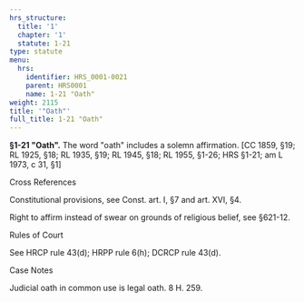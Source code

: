 ```yaml
---
hrs_structure:
  title: '1'
  chapter: '1'
  statute: 1-21
type: statute
menu:
  hrs:
    identifier: HRS_0001-0021
    parent: HRS0001
    name: 1-21 "Oath"
weight: 2115
title: '"Oath"'
full_title: 1-21 "Oath"
---
```

**§1-21 "Oath".** The word "oath" includes a solemn affirmation. [CC 1859, §19; RL 1925, §18; RL 1935, §19; RL 1945, §18; RL 1955, §1-26; HRS §1-21; am L 1973, c 31, §1]

Cross References

Constitutional provisions, see Const. art. I, §7 and art. XVI, §4.

Right to affirm instead of swear on grounds of religious belief, see §621-12.

Rules of Court

See HRCP rule 43(d); HRPP rule 6(h); DCRCP rule 43(d).

Case Notes

Judicial oath in common use is legal oath. 8 H. 259.